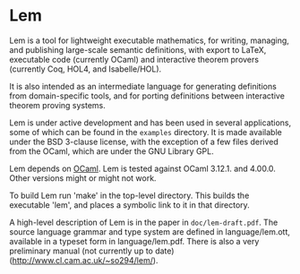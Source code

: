 # Lem

Lem is a tool for lightweight executable mathematics, for writing,
managing, and publishing large-scale semantic definitions, with export
to LaTeX, executable code (currently OCaml) and interactive theorem
provers (currently Coq, HOL4, and Isabelle/HOL).

It is also intended as an intermediate language for generating
definitions from domain-specific tools, and for porting definitions
between interactive theorem proving systems.

Lem is under active development and has been used in several
applications, some of which can be found in the `examples` directory.  It is made available under the BSD 3-clause license, with the
exception of a few files derived from the OCaml, which are under the GNU
Library GPL.

Lem depends on [OCaml](http://caml.inria.fr/). Lem is tested against OCaml
3.12.1. and 4.00.0. Other versions might or might not work.

To build Lem run 'make' in the top-level directory. This builds the
executable 'lem', and places a symbolic link to it in that directory. 

A high-level description of Lem is in the paper in `doc/lem-draft.pdf`.
The source language grammar and type system are defined in language/lem.ott,
available in a typeset form in language/lem.pdf.  There is also a very
preliminary manual (not currently up to date)
(http://www.cl.cam.ac.uk/~so294/lem/).



